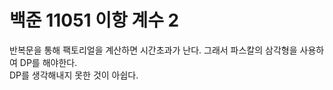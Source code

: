 # 백준 11051 이항 계수 2

반복문을 통해 팩토리얼을 계산하면 시간초과가 난다. 그래서 파스칼의 삼각형을 사용하여 DP를 해야한다. <br>
DP를 생각해내지 못한 것이 아쉽다.

